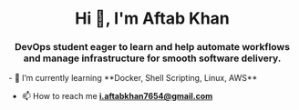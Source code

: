 <h1 align="center">Hi 👋, I'm Aftab Khan</h1>
<h3 align="center">DevOps student eager to learn and help automate workflows and manage infrastructure for smooth software delivery.</h3>
- 🌱 I’m currently learning **Docker, Shell Scripting, Linux, AWS**

- 📫 How to reach me **i.aftabkhan7654@gmail.com**
